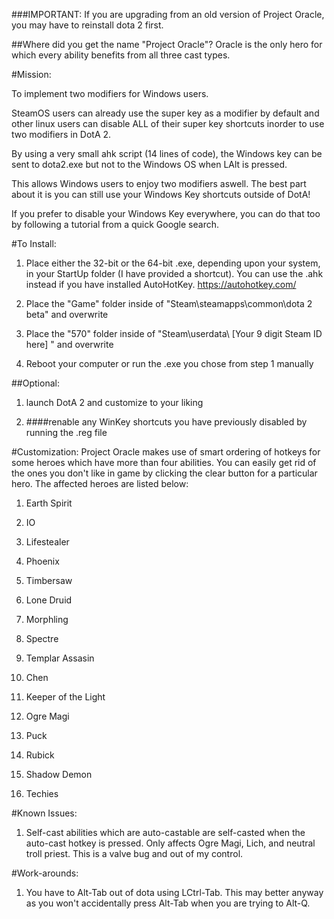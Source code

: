 ###IMPORTANT: If you are upgrading from an old version of Project Oracle, you may have to reinstall dota 2 first.

##Where did you get the name "Project Oracle"?
Oracle is the only hero for which every ability benefits from all three cast types.



#Mission:

To implement two modifiers for Windows users.

SteamOS users can already use the super key as a modifier by default and other linux users can disable ALL of their super key shortcuts inorder to use two modifiers in DotA 2.

By using a very small ahk script (14 lines of code), the Windows key can be sent to dota2.exe but not to the Windows OS when LAlt is pressed.

This allows Windows users to enjoy two modifiers aswell. The best part about it is you can still use your Windows Key shortcuts outside of DotA!

If you prefer to disable your Windows Key everywhere, you can do that too by following a tutorial from a quick Google search.



#To Install:

1. Place either the 32-bit or the 64-bit .exe, depending upon your system, in your StartUp folder (I have provided a shortcut).
   You can use the .ahk instead if you have installed AutoHotKey. https://autohotkey.com/

2. Place the "Game" folder inside of "Steam\steamapps\common\dota 2 beta" and overwrite

3. Place the "570" folder inside of "Steam\userdata\ [Your 9 digit Steam ID here] " and overwrite

4. Reboot your computer or run the .exe you chose from step 1 manually

##Optional:

1. launch DotA 2 and customize to your liking

2. ####renable any WinKey shortcuts you have previously disabled by running the .reg file


#Customization:
Project Oracle makes use of smart ordering of hotkeys for some heroes which have more than four abilities.
You can easily get rid of the ones you don't like in game by clicking the clear button for a particular hero.
The affected heroes are listed below:

1. Earth Spirit

2. IO

3. Lifestealer

4. Phoenix

5. Timbersaw

6. Lone Druid

7. Morphling

8. Spectre

9. Templar Assasin

10. Chen

11. Keeper of the Light

12. Ogre Magi

13. Puck

14. Rubick

15. Shadow Demon

16. Techies



#Known Issues:

1. Self-cast abilities which are auto-castable are self-casted when the auto-cast hotkey is pressed.
Only affects Ogre Magi, Lich, and neutral troll priest. This is a valve bug and out of my control.



#Work-arounds:

1. You have to Alt-Tab out of dota using LCtrl-Tab. This may better anyway as you won't accidentally press Alt-Tab when you are trying to Alt-Q.
